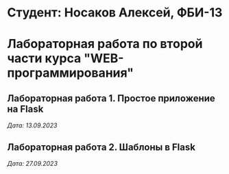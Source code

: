 # Студент: Носаков Алексей, ФБИ-13

# Лабораторная работа по второй части курса "WEB-программирования"

## Лабораторная работа 1. Простое приложение на Flask

*Дата: 13.09.2023*

## Лабораторная работа 2. Шаблоны в Flask

*Дата: 27.09.2023*
